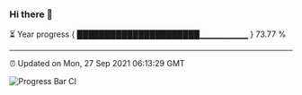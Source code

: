 ### Hi there 👋

⏳ Year progress { ██████████████████████▁▁▁▁▁▁▁▁ } 73.77 %

---

⏰ Updated on Mon, 27 Sep 2021 06:13:29 GMT

![Progress Bar CI](https://github.com/liununu/liununu/workflows/Progress%20Bar%20CI/badge.svg)
